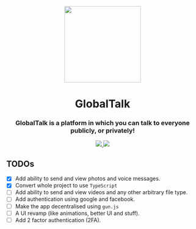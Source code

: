 <p align="center"><image src="https://github.com/Sai-Smaran/GlobalTalk/raw/master/assets/icon.png" width="200" height="200" /></p>
<h1 align="center">GlobalTalk</h1>

<h3 align="center">GlobalTalk is a platform in which you can talk to everyone publicly, or privately!</h4>

<p align="center"><a href="https://expo.dev/client" target="_blank">
<img src="https://img.shields.io/badge/Runs%20with%20Expo%20Go-000.svg?style=flat-square&logo=EXPO&labelColor=f3f3f3&logoColor=000" aria-label="Runs with Expo Go" />
</a>
<a href="https://github.com/prettier/prettier" target="_blank" >
<img src="https://img.shields.io/badge/code_style-prettier-ff69b4.svg?style=flat-square" aria-label="code style: prettier" />
</a>
</p>

## TODOs

- [x] Add ability to send and view photos and voice messages.
- [x] Convert whole project to use `TypeScript`
- [ ] Add ability to send and view videos and any other arbitrary file type.
- [ ] Add authentication using google and facebook.
- [ ] Make the app decentralised using `gun.js`
- [ ] A UI revamp (like animations, better UI and stuff).
- [ ] Add 2 factor authentication (2FA).
